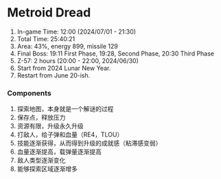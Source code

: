 # Metroid Dread

1. In-game Time: 12:00 (2024/07/01 - 21:30)
1. Total Time: 25:40:21
1. Area: 43%, energy 899, missile 129
1. Final Boss: 19:11 First Phase, 19:28, Second Phase, 20:30 Third Phase
1. Z-57: 2 hours (20:00 - 22:00, 2024/06/30)
1. Start from 2024 Lunar New Year.
1. Restart from June 20-ish.

### Components

1. 探索地图，本身就是一个解谜的过程
1. 保存点，释放压力
1. 资源有限，升级永久升级
1. 打敌人，给子弹和血量（RE4，TLOU）
1. 技能逐渐获得，从而得到升级的成就感（粘滞感变弱）
1. 血量逐渐提高，载弹量逐渐提高
1. 敌人类型逐渐变化
1. 能够探索区域逐渐增多